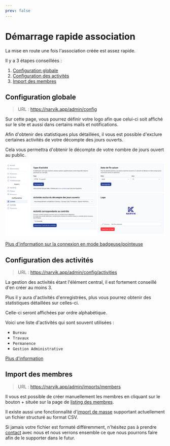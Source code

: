 ```yaml
---
prev: false
---
```


<script setup>
import RoleLevelComponent from '../../components/RoleLevelComponent.vue'
</script>

# Démarrage rapide association <RoleLevelComponent level="admin" />

La mise en route une fois l'association créée est assez rapide.

Il y a 3 étapes conseillées :

1. [Configuration globale](#configuration-globale)
2. [Configuration des activités](#configuration-des-activites)
3. [Import des membres](#import-des-membres)

## Configuration globale
> URL : https://narvik.app/admin/config

Sur cette page, vous pourrez définir votre logo afin que celui-ci soit affiché sur le site et aussi dans certains mails et notifications.

Afin d'obtenir des statistiques plus détaillées, il vous est possible d'exclure certaines activités de votre décompte des jours ouverts.

Cela vous permettra d'obtenir le décompte de votre nombre de jours ouvert au public.

![](./images/config-globale.png)

[Plus d'information sur la connexion en mode badgeuse/pointeuse](/frontend/docs/membres/presences.html#connexion-en-mode-badgeuse-pointeuse)

## Configuration des activités
> URL : https://narvik.app/admin/config/activities

La gestion des activités étant l'élément central, il est fortement conseillé d'en créer au moins 3.

Plus il y aura d'activités d'enregistrées, plus vous pourrez obtenir des statistiques détaillées sur celles-ci.

Celle-ci seront affichées par ordre alphabétique.

Voici une liste d'activités qui sont souvent utilisées :

- `Bureau`
- `Travaux`
- `Permanence`
- `Gestion Administrative`


[Plus d'information](/frontend/docs/activites/administration)

## Import des membres
> URL : https://narvik.app/admin/imports/members

Il vous est possible de créer manuellement les membres en cliquant sur le bouton + située sur la page de [listing des membres](https://narvik.app/admin/members).

Il existe aussi une fonctionnalité d'[import de masse](/frontend/docs/import/#membres) supportant actuellement un fichier structuré au format CSV.

Si jamais votre fichier est formaté différemment, n'hésitez pas à prendre [contact](https://about.narvik.app/contact) avec nous et nous verrons ensemble ce que nous pourrons faire afin de le supporter dans le futur.
